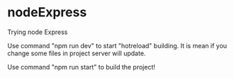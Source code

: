 # nodeExpress
Trying node Express


Use command "npm run dev" to start "hotreload" building. It is mean if you change some files in project server will update.

Use command "npm run start" to build the project!

